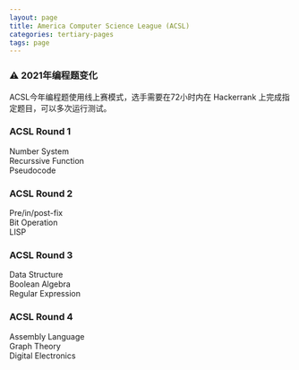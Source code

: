 ```yaml
---
layout: page
title: America Computer Science League (ACSL)
categories: tertiary-pages
tags: page
---
```

<div class="info">
    <h3>⚠ 2021年编程题变化</h3>
    ACSL今年编程题使用线上赛模式，选手需要在72小时内在 Hackerrank 上完成指定题目，可以多次运行测试。
</div>

<div class="card-box">
    <div class="lite-card" onClick="window.location.href='{{ site.baseurl }}/2020/12/15/ACSL-Round1.html'">
        <h3>ACSL Round 1</h3>
        <p>
            Number System <br/>
            Recurssive Function<br/>
            Pseudocode
        </p>
    </div>
    <div class="lite-card"  onClick="window.location.href='{{ site.baseurl }}/2020/02/10/ACSL-Round2.html'">
        <h3>ACSL Round 2</h3>
        <p>
            Pre/in/post-fix<br/>
            Bit Operation<br/>
            LISP
        </p>
    </div>
    <div class="lite-card">
        <h3>ACSL Round 3</h3>
        <p>
            Data Structure<br/>
            Boolean Algebra<br/>
            Regular Expression
        </p>
    </div>
    <div class="lite-card">
        <h3>ACSL Round 4</h3>
        <p>
            Assembly Language<br/>
            Graph Theory<br/>
            Digital Electronics<br/>
        </p>
    </div>
</div>